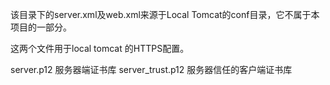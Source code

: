 该目录下的server.xml及web.xml来源于Local Tomcat的conf目录，它不属于本项目的一部分。

这两个文件用于local tomcat 的HTTPS配置。

server.p12 服务器端证书库
server_trust.p12 服务器信任的客户端证书库